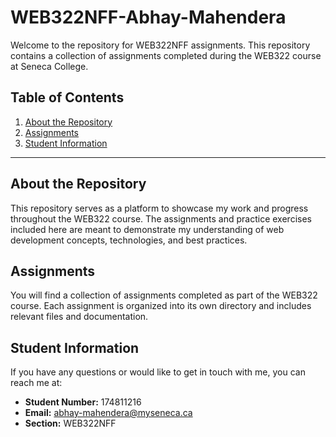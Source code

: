 # WEB322NFF-Abhay-Mahendera

Welcome to the repository for WEB322NFF assignments. This repository contains a collection of assignments completed during the WEB322 course at Seneca College.

## Table of Contents

1. [About the Repository](#about-the-repository)
2. [Assignments](#assignments)
3. [Student Information](#student-information)

---

## About the Repository

This repository serves as a platform to showcase my work and progress throughout the WEB322 course. The assignments and practice exercises included here are meant to demonstrate my understanding of web development concepts, technologies, and best practices.

## Assignments

You will find a collection of assignments completed as part of the WEB322 course. Each assignment is organized into its own directory and includes relevant files and documentation.

## Student Information

If you have any questions or would like to get in touch with me, you can reach me at:

- **Student Number:** 174811216
- **Email:** abhay-mahendera@myseneca.ca
- **Section:** WEB322NFF
